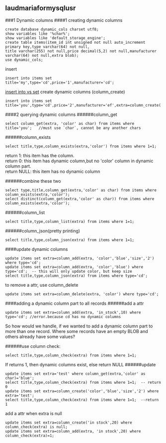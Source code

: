 ## laudmariaformysqlusr
###1 Dynamic columns
####1 creating dynamic columns
```
create database dynamic_cols charset utf8;
show variables like '%char%';
show variables like 'default_storage_engine';
create table items(item_id int unsigned not null auto_increment primary key,type varchar(64) not null,
title varchar(255) not null,price decimal(5,2) not null,manufacturer varchar(64) not null,extra blob);
use dynamic_cols;
```
insert
```
insert into items set title='my',type='cd',price='1',manufacturer='cd';
```
[insert into vs set](http://stackoverflow.com/questions/861722/mysql-insert-into-table-values-vs-insert-into-table-set?noredirect=1&lq=1)
create dynamic columns (column_create)
```
insert into items set title='you',type='cd',price='2',manufacturer='ef',extra=column_create('color','red','size','l');
```

####2 querying dynamic columns
######column_get
```
select column_get(extra, 'color' as char) from items where title='you';   //must use `char`, cannot be any another chars
```
######column_exists
```
select title,type,column_exists(extra,'color') from items where 1=1;
```
return 1: this item has the column.  
return 0:  this item has dynamic column,but no 'color' column in dynamic column part.  
return NULL: this item has no dynamic column  

######combine these two
```
select type,title,column_get(extra,'color' as char) from items where column_exists(extra,'color');
select distinct(column_get(extra,'color' as char)) from items where column_exists(extra,'color');
```
######column_list
```
select title,type,column_list(extra) from items where 1=1;
```
######column_json(pretty printing)
```
select title,type,column_json(extra) from items where 1=1;
```
####update dynamic columns
```
update items set extra=column_add(extra, 'color','blue','size','2') where type='cd';
update items set extra=column_add(extra, 'color','blue') where type='cd';  -- this will only update color, but keep size
select title,type,column_json(extra) from items where type='cd';
```
to remove a attr, use column_delete
```
update items set extra=column_delete(extra, 'color') where type='cd'; 
```
####adding a dynamic column part to all records
######add a attr
```
update items set extra=column_add(extra, 'in_stock',10) where type='cd'; //error.because cd has no dynamic columns
```

So how would we handle, if we wanted to add a dynamic column part to more than one record. Where some records have an empty BLOB and others already have some values?  

######use column check:
```
select title,type,column_check(extra) from items where 1=1;
```
If returns 1, then dynamic columns exist, else return NULL
######update
```
update items set extra='test' where column_get(extra,'color' as char)='blue';
select title,type,column_check(extra) from items where 1=1;  -- return 0
update items set extra=column_create('color','blue','size','2') where extra='test';
select title,type,column_check(extra) from items where 1=1;  --return 1
```

add a attr when extra is null
```
update items set extra=column_create('in stock',20) where column_check(extra) is null;
update items set extra=column_add(extra, 'in stock',20) where column_check(extra)=1;
```
